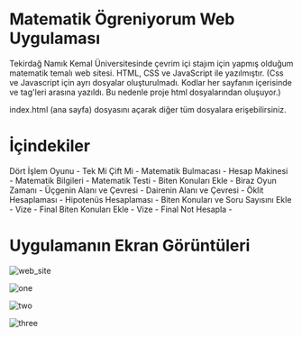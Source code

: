 # Matematik Ögreniyorum Web Uygulaması
Tekirdağ Namık Kemal Üniversitesinde çevrim içi stajım için yapmış olduğum matematik temalı web sitesi.
HTML, CSS ve JavaScript ile yazılmıştır. (Css ve Javascript için ayrı dosyalar oluşturulmadı. Kodlar her sayfanın içerisinde <style></style> ve <script></script> tag'leri arasına yazıldı. Bu nedenle proje html dosyalarından oluşuyor.)

index.html (ana sayfa) dosyasını açarak diğer tüm dosyalara erişebilirsiniz.

# İçindekiler

Dört İşlem Oyunu -
Tek Mi Çift Mi -
Matematik Bulmacası -
Hesap Makinesi -
Matematik Bilgileri -
Matematik Testi -
Biten Konuları Ekle -
Biraz Oyun Zamanı -
Üçgenin Alanı ve Çevresi -
Dairenin Alanı ve Çevresi -
Öklit Hesaplaması -
Hipotenüs Hesaplaması -
Biten Konuları ve Soru Sayısını Ekle -
Vize - Final Biten Konuları Ekle -
Vize - Final Not Hesapla -

# Uygulamanın Ekran Görüntüleri

![web_site](https://user-images.githubusercontent.com/71151015/101261431-2d2c8f00-3748-11eb-8164-b4a96690216a.PNG)

![one](https://user-images.githubusercontent.com/71151015/101261432-2e5dbc00-3748-11eb-849e-f040d7431d40.PNG)

![two](https://user-images.githubusercontent.com/71151015/101261434-31f14300-3748-11eb-924e-36920fc6c56f.PNG)

![three](https://user-images.githubusercontent.com/71151015/101261437-33bb0680-3748-11eb-85c6-2f9b95974ce4.PNG)
